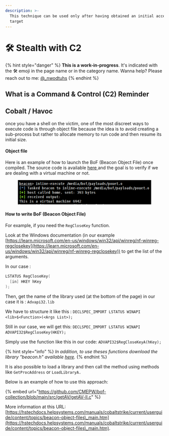 ```yaml
---
description: >-
  This technique can be used only after having obtained an initial access on the
  target
---
```


# 🛠️ Stealth with C2

{% hint style="danger" %}
**This is a work-in-progress**. It's indicated with the 🛠️ emoji in the page name or in the category name. Wanna help? Please reach out to me: [@\_nwodtuhs](https://twitter.com/\_nwodtuhs)
{% endhint %}

## What is a Command & Control (C2) Reminder

## Cobalt / Havoc

once you have a shell on the victim, one of the most discreet ways to execute code is through object file because the idea is to avoid creating a sub-process but rather to allocate memory to run code and then resume its initial size.

#### Object file

Here is an example of how to launch the BoF (Beacon Object File) once compiled. The source code is available [here ](https://github.com/CMEPW/bof-collection/blob/main/src/checkVM/checkVM2.c)and the goal is to verify if we are dealing with a virtual machine or not.

<figure><img src="../../.gitbook/assets/bof-VM.png" alt=""><figcaption></figcaption></figure>

#### How to write BoF (Beacon Object File)

For example, if you need the `RegCloseKey` function.

Look at the Windows documentation (in our example [https://learn.microsoft.com/en-us/windows/win32/api/winreg/nf-winreg-regclosekey](https://learn.microsoft.com/en-us/windows/win32/api/winreg/nf-winreg-regclosekey)) to get the list of the arguments.

In our case :&#x20;

```c
LSTATUS RegCloseKey(
  [in] HKEY hKey
);
```

Then, get the name of the library used (at the bottom of the page) in our case it is : `Advapi32.lib`

We have to structure it like this : `DECLSPEC_IMPORT LSTATUS WINAPI <lib>$<Function>(<Args List>);`

Still in our case, we will get this: `DECLSPEC_IMPORT LSTATUS WINAPI ADVAPI32$RegCloseKey(HKEY);`

Simply use the function like this in our code: `ADVAPI32$RegCloseKeyA(hKey);`

{% hint style="info" %}
_In addition, to use theses functions download the library "beacon.h" available_ [_here_](https://hstechdocs.helpsystems.com/manuals/cobaltstrike/current/userguide/content/beacon.h)_._
{% endhint %}

It is also possible to load a library and then call the method using methods like `GetProcAddress` or `LoadLibraryA.`

Below is an example of how to use this approach:

{% embed url="https://github.com/CMEPW/bof-collection/blob/main/src/getAV/getAV-ll.c" %}

More information at this URL: [https://hstechdocs.helpsystems.com/manuals/cobaltstrike/current/userguide/content/topics/beacon-object-files\_main.htm](https://hstechdocs.helpsystems.com/manuals/cobaltstrike/current/userguide/content/topics/beacon-object-files\_main.htm).
